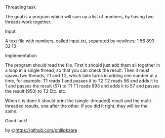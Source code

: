 Threading task

The goal is a program which will sum up a list of numbers, by having two threads work together.

Input

A text file with numbers, called input.txt, separated by newlines:
1
56
893
32
13

Implementation

The program should read the file. First it should just add them all together in a loop in a single thread, so that you can check the result. Then it must spawn two threads, T1 and T2, which take turns in adding one number at a time, for example.
T1 reads 1 and passes it to T2
T2 reads 56 and adds it to 1 and passes the result (57) to T1
T1 reads 893 and adds it to 57 and passes the result (950) to T2
Etc. etc.

When it is done it should print the (single-threaded) result and the multi-threaded results, one after the other. If you did it right, they will be the same.

Good luck!

by @https://github.com/philipkaare
